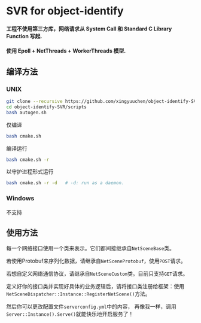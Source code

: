 # SVR for object-identify
#### 工程不使用第三方库，网络请求从 System Call 和 Standard C Library Function 写起.
#### 使用 Epoll + NetThreads + WorkerThreads 模型.

## 编译方法
### UNIX
```bash
git clone --recursive https://github.com/xingyuuchen/object-identify-SVR.git
cd object-identify-SVR/scripts
bash autogen.sh
```
仅编译
```bash
bash cmake.sh
```
编译运行
```bash
bash cmake.sh -r
```
以守护进程形式运行
```bash
bash cmake.sh -r -d   # -d: run as a daemon.
```

### Windows
不支持


## 使用方法
每一个网络接口使用一个类来表示。它们都间接继承自`NetSceneBase`类。

若使用Protobuf来序列化数据，请继承自`NetSceneProtobuf`，使用`POST`请求。

若想自定义网络通信协议，请继承自`NetSceneCustom`类。目前只支持`GET`请求。

定义好你的接口类并实现好具体的业务逻辑后，请将接口类注册给框架：使用
`NetSceneDispatcher::Instance::RegisterNetScene()`方法。

然后你可以更改配置文件`serverconfig.yml`中的内容，
再像我一样，调用`Server::Instance().Serve()`就能快乐地开启服务了！
